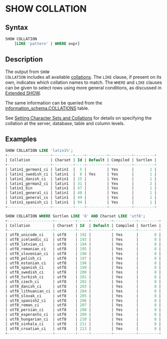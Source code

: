 # SHOW COLLATION

## Syntax

```sql
SHOW COLLATION
    [LIKE 'pattern' | WHERE expr]
```

## Description

The output from <code class="highlight fixed" style="white-space:pre-wrap">SHOW COLLATION</code> includes all available
[collations](/kb/en/data-types-character-sets-and-collations/). The <code class="highlight fixed" style="white-space:pre-wrap">LIKE</code> clause, if present on its own, indicates which collation names to match. The <code class="highlight fixed" style="white-space:pre-wrap">WHERE</code> and <code class="highlight fixed" style="white-space:pre-wrap">LIKE</code> clauses can be given to select rows using more general conditions, as discussed in [Extended SHOW](/sql-statements-structure/sql-statements/administrative-sql-statements/show/extended-show).

The same information can be queried from the [information_schema.COLLATIONS](/sql-statements-structure/sql-statements/administrative-sql-statements/system-tables/information-schema/information-schema-tables/information-schema-collations-table) table.

See [Setting Character Sets and Collations](/columns-storage-engines-and-plugins/data-types/string-data-types/character-sets/setting-character-sets-and-collations) for details on specifying the collation at the server, database, table and column levels.

## Examples

```sql
SHOW COLLATION LIKE 'latin1%';
+-------------------+---------+----+---------+----------+---------+
| Collation         | Charset | Id | Default | Compiled | Sortlen |
+-------------------+---------+----+---------+----------+---------+
| latin1_german1_ci | latin1  |  5 |         | Yes      |       1 |
| latin1_swedish_ci | latin1  |  8 | Yes     | Yes      |       1 |
| latin1_danish_ci  | latin1  | 15 |         | Yes      |       1 |
| latin1_german2_ci | latin1  | 31 |         | Yes      |       2 |
| latin1_bin        | latin1  | 47 |         | Yes      |       1 |
| latin1_general_ci | latin1  | 48 |         | Yes      |       1 |
| latin1_general_cs | latin1  | 49 |         | Yes      |       1 |
| latin1_spanish_ci | latin1  | 94 |         | Yes      |       1 |
+-------------------+---------+----+---------+----------+---------+
```

```sql
SHOW COLLATION WHERE Sortlen LIKE '8' AND Charset LIKE 'utf8';
+--------------------+---------+-----+---------+----------+---------+
| Collation          | Charset | Id  | Default | Compiled | Sortlen |
+--------------------+---------+-----+---------+----------+---------+
| utf8_unicode_ci    | utf8    | 192 |         | Yes      |       8 |
| utf8_icelandic_ci  | utf8    | 193 |         | Yes      |       8 |
| utf8_latvian_ci    | utf8    | 194 |         | Yes      |       8 |
| utf8_romanian_ci   | utf8    | 195 |         | Yes      |       8 |
| utf8_slovenian_ci  | utf8    | 196 |         | Yes      |       8 |
| utf8_polish_ci     | utf8    | 197 |         | Yes      |       8 |
| utf8_estonian_ci   | utf8    | 198 |         | Yes      |       8 |
| utf8_spanish_ci    | utf8    | 199 |         | Yes      |       8 |
| utf8_swedish_ci    | utf8    | 200 |         | Yes      |       8 |
| utf8_turkish_ci    | utf8    | 201 |         | Yes      |       8 |
| utf8_czech_ci      | utf8    | 202 |         | Yes      |       8 |
| utf8_danish_ci     | utf8    | 203 |         | Yes      |       8 |
| utf8_lithuanian_ci | utf8    | 204 |         | Yes      |       8 |
| utf8_slovak_ci     | utf8    | 205 |         | Yes      |       8 |
| utf8_spanish2_ci   | utf8    | 206 |         | Yes      |       8 |
| utf8_roman_ci      | utf8    | 207 |         | Yes      |       8 |
| utf8_persian_ci    | utf8    | 208 |         | Yes      |       8 |
| utf8_esperanto_ci  | utf8    | 209 |         | Yes      |       8 |
| utf8_hungarian_ci  | utf8    | 210 |         | Yes      |       8 |
| utf8_sinhala_ci    | utf8    | 211 |         | Yes      |       8 |
| utf8_croatian_ci   | utf8    | 213 |         | Yes      |       8 |
+--------------------+---------+-----+---------+----------+---------+
```